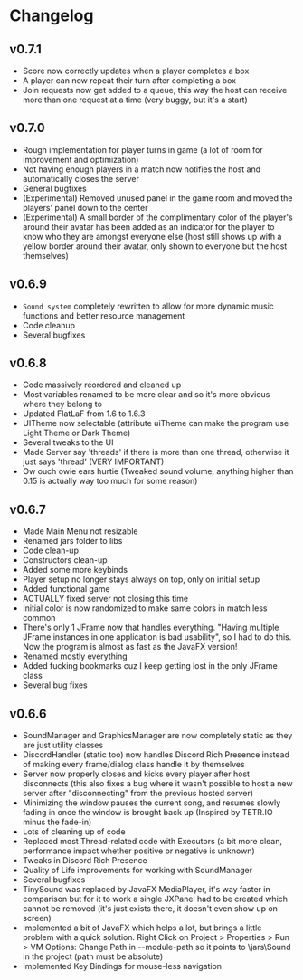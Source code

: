 # Changelog

## v0.7.1
- Score now correctly updates when a player completes a box
- A player can now repeat their turn after completing a box
- Join requests now get added to a queue, this way the host can receive more than one request at a time (very buggy, but it's a start)

## v0.7.0
- Rough implementation for player turns in game (a lot of room for improvement and optimization)
- Not having enough players in a match now notifies the host and automatically closes the server
- General bugfixes
- (Experimental) Removed unused panel in the game room and moved the players' panel down to the center
- (Experimental) A small border of the complimentary color of the player's around their avatar has been added as an indicator for the player to know who they are amongst everyone else (host still shows up with a yellow border around their avatar, only shown to everyone but the host themselves)

## v0.6.9
- `Sound system` completely rewritten to allow for more dynamic music functions and better resource management
- Code cleanup
- Several bugfixes

## v0.6.8
- Code massively reordered and cleaned up
- Most variables renamed to be more clear and so it's more obvious where they belong to
- Updated FlatLaF from 1.6 to 1.6.3
- UITheme now selectable (attribute uiTheme can make the program use Light Theme or Dark Theme)
- Several tweaks to the UI
- Made Server say 'threads' if there is more than one thread, otherwise it just says 'thread' (VERY IMPORTANT) 
- Ow ouch owie ears hurtie (Tweaked sound volume, anything higher than 0.15 is actually way too much for some reason)

## v0.6.7
- Made Main Menu not resizable
- Renamed jars folder to libs
- Code clean-up
- Constructors clean-up
- Added some more keybinds
- Player setup no longer stays always on top, only on initial setup
- Added functional game
- ACTUALLY fixed server not closing this time
- Initial color is now randomized to make same colors in match less common
- There's only 1 JFrame now that handles everything. "Having multiple JFrame instances in one application is bad usability", so I had to do this. Now the program is almost as fast as the JavaFX version!
- Renamed mostly everything
- Added fucking bookmarks cuz I keep getting lost in the only JFrame class
- Several bug fixes

## v0.6.6
- SoundManager and GraphicsManager are now completely static as they are just utility classes
- DiscordHandler (static too) now handles Discord Rich Presence instead of making every frame/dialog class handle it by themselves
- Server now properly closes and kicks every player after host disconnects (this also fixes a bug where it wasn't possible to host a new server after "disconnecting" from the previous hosted server)
- Minimizing the window pauses the current song, and resumes slowly fading in once the window is brought back up (Inspired by TETR.IO minus the fade-in)
- Lots of cleaning up of code
- Replaced most Thread-related code with Executors (a bit more clean, performance impact whether positive or negative is unknown)
- Tweaks in Discord Rich Presence
- Quality of Life improvements for working with SoundManager
- Several bugfixes
- TinySound was replaced by JavaFX MediaPlayer, it's way faster in comparison but for it to work a single JXPanel had to be created which cannot be removed (it's just exists there, it doesn't even show up on screen)
- Implemented a bit of JavaFX which helps a lot, but brings a little problem with a quick solution. Right Click on Project > Properties > Run > VM Options: Change Path in --module-path so it points to \jars\Sound in the project (path must be absolute)
- Implemented Key Bindings for mouse-less navigation